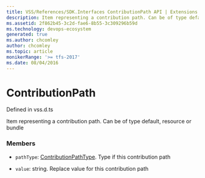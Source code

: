 ```yaml
---
title: VSS/References/SDK.Interfaces ContributionPath API | Extensions for Azure DevOps Services
description: Item representing a contribution path. Can be of type default, resource or bundle
ms.assetid: 2f862b45-3c2d-fae6-8b55-3c309296b59d
ms.technology: devops-ecosystem
generated: true
ms.author: chcomley
author: chcomley
ms.topic: article
monikerRange: '>= tfs-2017'
ms.date: 08/04/2016
---
```


# ContributionPath

Defined in vss.d.ts


Item representing a contribution path. Can be of type default, resource or bundle 

### Members

* `pathType`: [ContributionPathType](../../../VSS/References/SDK_Interfaces/ContributionPathType.md). Type if this contribution path

* `value`: string. Replace value for this contribution path

